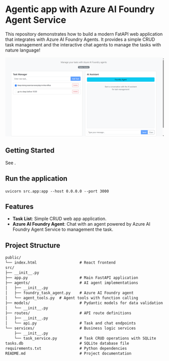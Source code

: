 # Agentic app with Azure AI Foundry Agent Service

This repository demonstrates how to build a modern FatAPI web application that integrates with Azure AI Foundry Agents. It provides a simple CRUD task management and the interactive chat agents to manage the tasks with nature language!

![Task Management AI Agent](task-management.png)

## Getting Started

See []().

## Run the application

`uvicorn src.app:app --host 0.0.0.0 --port 3000`

## Features

- **Task List**: Simple CRUD web app application.
- **Azure AI Foundry Agent**: Chat with an agent powered by Azure AI Foundry Agent Service to management the task. 

## Project Structure

```
public/
└── index.html                   # React frontend
src/
├── __init__.py
├── app.py                       # Main FastAPI application
├── agents/                      # AI agent implementations
│   ├── __init__.py
│   ├── foundry_task_agent.py    # Azure AI Foundry agent
│   └── agent_tools.py  # Agent tools with function calling
├── models/                      # Pydantic models for data validation
│   └── __init__.py
├── routes/                      # API route definitions
│   ├── __init__.py
│   └── api.py                   # Task and chat endpoints
└── services/                    # Business logic services
    ├── __init__.py
    └── task_service.py          # Task CRUD operations with SQLite
tasks.db                         # SQLite database file
requirements.txt                 # Python dependencies
README.md                        # Project documentation
```